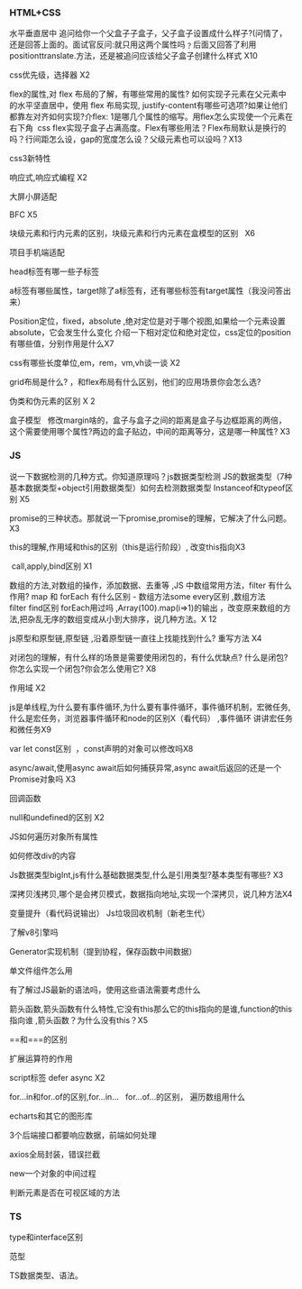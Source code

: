 ### HTML+CSS

水平垂直居中 追问给你一个父盒子子盒子，父子盒子设置成什么样子?(问情了，还是回答上面的。面试官反问:就只用这两个属性吗﹖后面又回答了利用positionttranslate.方法，还是被追问应该给父子盒子创建什么样式 X10

css优先级，选择器 X2

flex的属性,对 flex 布局的了解，有哪些常用的属性? 如何实现子元素在父元素中的水平坚直居中，使用 flex 布局实现, justify-content有哪些可选项?如果让他们都靠左对齐如何实现?介flex: 1是哪几个属性的缩写。用flex怎么实现使一个元素在右下角  css flex实现子盒子占满高度。Flex有哪些用法？Flex布局默认是换行的吗？行间距怎么设，gap的宽度怎么设？父级元素也可以设吗？X13

css3新特性

响应式,响应式编程 X2

大屏小屏适配

BFC X5

块级元素和行内元素的区别，块级元素和行内元素在盒模型的区别   X6

项目手机端适配

head标签有哪一些子标签

a标签有哪些属性，target除了a标签有，还有哪些标签有target属性（我没问答出来）

Position定位，fixed，absolute ,绝对定位是对于哪个视图,如果给一个元素设置absolute，它会发生什么变化 介绍一下相对定位和绝对定位，css定位的position有哪些值，分别作用是什么X7

css有哪些长度单位,em，rem，vm,vh谈一谈 X2

grid布局是什么? ，和flex布局有什么区别，他们的应用场景你会怎么选?

伪类和伪元素的区别 X 2

盒子模型   修改margin啥的，盒子与盒子之间的距离是盒子与边框距离的两倍，这个需要使用哪个属性?两边的盒子贴边，中间的距离等分，这是哪一种属性? X3

### JS

说一下数据检测的几种方式。你知道原理吗？js数据类型检测 JS的数据类型（7种基本数据类型+object引用数据类型）如何去检测数据类型 Instanceof和typeof区别 X5

promise的三种状态。那就说一下promise,promise的理解，它解决了什么问题。 X3

this的理解,作用域和this的区别（this是运行阶段）, 改变this指向X3

 call,apply,bind区别 X1

数组的方法,对数组的操作，添加数据、去重等 ,JS 中数组常用方法，filter 有什么作用? map 和 forEach 有什么区别  - 数组方法some every区别 ,数组方法filter find区别 forEach用过吗 ,Array(100).map(i=>1)的输出 ，改变原来数组的方法,把杂乱无序的数组变成从小到大排序，说几种方法。X 12

js原型和原型链,原型链 ,沿着原型链一直往上找能找到什么? 重写方法 X4

对闭包的理解，有什么样的场景是需要使用闭包的，有什么优缺点? 什么是闭包?你怎么实现一个闭包?你会怎么使用它? X8

作用域 X2

js是单线程,为什么要有事件循环,为什么要有事件循环，事件循环机制，宏微任务,什么是宏任务，浏览器事件循环和node的区别X（看代码） ,事件循环 讲讲宏任务和微任务X9

var let const区别  ，const声明的对象可以修改吗X8

async/await,使用async await后如何捕获异常,async await后返回的还是一个Promise对象吗 X3

回调函数

null和undefined的区别 X2

JS如何遍历对象所有属性

如何修改div的内容

Js数据类型bigInt,js有什么基础数据类型,什么是引用类型?基本类型有哪些? X3

深拷贝浅拷贝,哪个是会拷贝模式，数据指向地址,实现一个深拷贝，说几种方法X4

变量提升（看代码说输出） 
Js垃圾回收机制（新老生代） 

了解v8引擎吗

Generator实现机制（提到协程，保存函数中间数据）

单文件组件怎么用

有了解过JS最新的语法吗，使用这些语法需要考虑什么

箭头函数,箭头函数有什么特性,它没有this那么它的this指向的是谁,function的this指向谁 ,箭头函数？为什么没有this？X5

==和===的区别

扩展运算符的作用

script标签 defer async X2

for...in和for..of的区别,for…in…   for…of…的区别， 遍历数组用什么

echarts和其它的图形库

3个后端接口都要响应数据，前端如何处理

axios全局封装，错误拦截

new一个对象的中间过程

判断元素是否在可视区域的方法

### TS

type和interface区别

范型

TS数据类型、语法。
